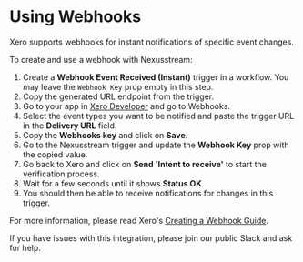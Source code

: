 # Using Webhooks

Xero supports webhooks for instant notifications of specific event changes.

To create and use a webhook with Nexusstream:

1. Create a **Webhook Event Received (Instant)** trigger in a workflow. You may leave the `Webhook Key` prop empty in this step.
2. Copy the generated URL endpoint from the trigger.
3. Go to your app in [Xero Developer](https://developer.xero.com/app/manage) and go to Webhooks.
4. Select the event types you want to be notified and paste the trigger URL in the **Delivery URL** field.
5. Copy the **Webhooks key** and click on **Save**.
6. Go to the Nexusstream trigger and update the **Webhook Key** prop with the copied value.
7. Go back to Xero and click on **Send 'Intent to receive'** to start the verification process.
8. Wait for a few seconds until it shows **Status OK**.
9. You should then be able to receive notifications for changes in this trigger.

For more information, please read Xero's [Creating a Webhook Guide](https://developer.xero.com/documentation/guides/webhooks/creating-webhooks/).

If you have issues with this integration, please join our public Slack and ask for help.
